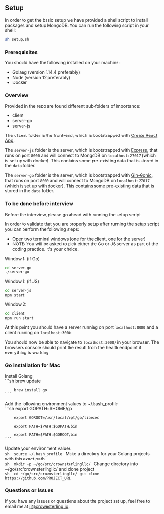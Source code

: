 ## Setup

In order to get the basic setup we have provided a shell script to install packages and setup MongoDB. You can run the following script in your shell:

```sh
sh setup.sh
```

### Prerequisites

You should have the following installed on your machine:

- Golang (version 1.14.4 preferably)
- Node (version 12 preferably)
- Docker

### Overview

Provided in the repo are found different sub-folders of importance:

- client
- server-go
- server-js


The `client` folder is the front-end, which is bootstrapped with [Create React App](https://github.com/facebook/create-react-app).

The `server-js` folder is the server, which is bootstrapped with [Express](https://expressjs.com/), that runs on port `8000` and will connect to MongoDB on `localhost:27017` (which is set up with docker). This contains some pre-existing data that is stored in the `data` folder.

The `server-go` folder is the server, which is bootstrapped with [ Gin-Gonic](https://github.com/gin-gonic/gin), that runs on port `8000` and will connect to MongoDB on `localhost:27017` (which is set up with docker). This contains some pre-existing data that is stored in the `data` folder.


### To be done before interview

Before the interview, please go ahead with running the setup script.

In order to validate that you are properly setup after running the setup script you can perform the following steps:

- Open two terminal windows (one for the client, one for the server)
- NOTE: You will be asked to pick either the Go or JS server as part of the coding practice. It's your choice.

Window 1: (if Go)
```sh
cd server-go
./server-go
```

Window 1: (if JS)
```sh
cd server-js
npm start
```

Window 2:
```sh
cd client
npm run start
```

At this point you should have a server running on port `localhost:8000` and a client running on `localhost:3000`

You should now be able to navigate to `localhost:3000/` in your browser. The browsers console should print the resutl from the health endpoint if everything is working

### Go installation for Mac
    
 Install Golang   <br />
    ```sh 
        brew update    

        brew install go
    ``` 
 Add the following environment values to ~/.bash_profile   <br />
    ```sh
        export GOPATH=$HOME/go   
    
        export GOROOT=/usr/local/opt/go/libexec

        export PATH=$PATH:$GOPATH/bin
    
        export PATH=$PATH:$GOROOT/bin
    ```
 Update your environment values  <br />
    ```sh 
        source ~/.bash_profile
    ```
 Make a directory for your Golang projects with this exact path <br />
    ```sh 
        mkdir -p ~/go/src/crownsterlingllc/
    ```
 Change directory into ~/go/src/crownsterlingllc/ and clone project  <br />
    ```sh 
        cd ~/go/src/crownsterlingllc/
        git clone https://github.com/PROJECT_URL
    ```

### Questions or Issues
If you have any issues or questions about the project set up, feel free to email me at <jl@crownsterling.io>.


